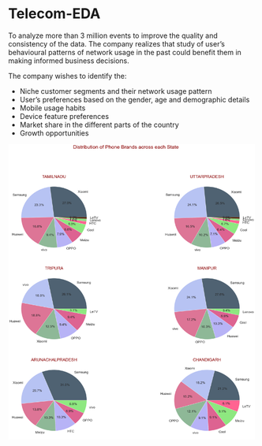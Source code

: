 # Telecom-EDA


To analyze more than 3 million events to improve the quality and consistency of the data.
The company realizes that study of user’s behavioural patterns of network usage in the past could benefit them in making informed business decisions.

The company wishes to identify the:
- Niche customer segments and their network usage pattern
- User’s preferences based on the gender, age and demographic details
- Mobile usage habits
- Device feature preferences
- Market share in the different parts of the country
- Growth opportunities

<img src="Phone_brand_dist_across_states.png" alt="Phone Brands Distribution across States" width="500" height="600">

